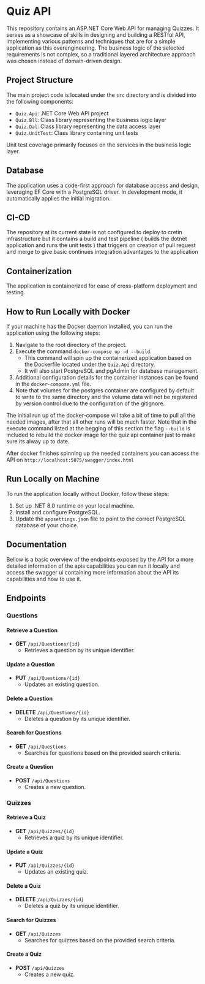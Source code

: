 # Quiz API

This repository contains an ASP.NET Core Web API for managing Quizzes. It serves
as a showcase of skills in designing and building a RESTful API, implementing
various patterns and techniques that are for a simple application as this
overengineering. The business logic of the selected requirements is not complex,
so a traditional layered architecture approach was chosen instead of
domain-driven design.

## Project Structure

The main project code is located under the `src` directory and is divided into
the following components:

- `Quiz.Api`: .NET Core Web API project
- `Quiz.Bll`: Class library representing the business logic layer
- `Quiz.Dal`: Class library representing the data access layer
- `Quiz.UnitTest`: Class library containing unit tests

Unit test coverage primarily focuses on the services in the business logic
layer.

## Database

The application uses a code-first approach for database access and design,
leveraging EF Core with a PostgreSQL driver. In development mode, it
automatically applies the initial migration.

## CI-CD

The repository at its current state is not configured to deploy to cretin
infrastructure but it contains a build and test pipeline ( builds the dotnet
application and runs the unit tests ) that triggers on creation of pull request
and merge to give basic continues integration advantages to the application

## Containerization

The application is containerized for ease of cross-platform deployment and
testing.

## How to Run Locally with Docker

If your machine has the Docker daemon installed, you can run the application
using the following steps:

1. Navigate to the root directory of the project.
2. Execute the command `docker-compose up -d --build`.
   - This command will spin up the containerized application based on the
     Dockerfile located under the `Quiz.Api` directory.
   - It will also start PostgreSQL and pgAdmin for database management.
3. Additional configuration details for the container instances can be found in
   the `docker-compose.yml` file.
4. Note that volumes for the postgres container are configured by default to
   write to the same directory and the volume data will not be registered by
   version control due to the configuration of the gitignore.

The initial run up of the docker-compose wil take a bit of time to pull all the
needed images, after that all other runs will be much faster. Note that in the
execute command listed at the begging of this section the flag `--build` is
included to rebuild the docker image for the quiz api container just to make
sure its alway up to date.

After docker finishes spinning up the needed containers you can access the API
on `http://localhost:5075/swagger/index.html`

## Run Locally on Machine

To run the application locally without Docker, follow these steps:

1. Set up .NET 8.0 runtime on your local machine.
2. Install and configure PostgreSQL.
3. Update the `appsettings.json` file to point to the correct PostgreSQL
   database of your choice.

## Documentation

Bellow is a basic overview of the endpoints exposed by the API for a more
detailed information of the apis capabilities you can run it locally and access
the swagger ui containing more information about the API its capabilities and
how to use it.

## Endpoints

### Questions

#### Retrieve a Question

- **GET** `/api/Questions/{id}`
  - Retrieves a question by its unique identifier.

#### Update a Question

- **PUT** `/api/Questions/{id}`
  - Updates an existing question.

#### Delete a Question

- **DELETE** `/api/Questions/{id}`
  - Deletes a question by its unique identifier.

#### Search for Questions

- **GET** `/api/Questions`
  - Searches for questions based on the provided search criteria.

#### Create a Question

- **POST** `/api/Questions`
  - Creates a new question.

### Quizzes

#### Retrieve a Quiz

- **GET** `/api/Quizzes/{id}`
  - Retrieves a quiz by its unique identifier.

#### Update a Quiz

- **PUT** `/api/Quizzes/{id}`
  - Updates an existing quiz.

#### Delete a Quiz

- **DELETE** `/api/Quizzes/{id}`
  - Deletes a quiz by its unique identifier.

#### Search for Quizzes

- **GET** `/api/Quizzes`
  - Searches for quizzes based on the provided search criteria.

#### Create a Quiz

- **POST** `/api/Quizzes`
  - Creates a new quiz.
